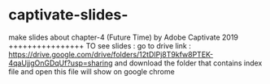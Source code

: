 # captivate-slides-
make slides about chapter-4 (Future Time) by Adobe Captivate 2019 ++++++++++++++++
TO see slides :
go to drive link : https://drive.google.com/drive/folders/12tDIPj8T9kfw8PTEK-4qaUjjgOnGDqUf?usp=sharing
and download the folder that contains index file 
and open this file 
will show on google chrome

